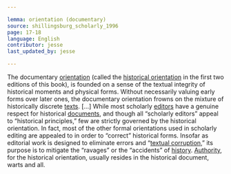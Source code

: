 ```yaml
---

lemma: orientation (documentary)
source: shillingsburg_scholarly_1996
page: 17-18
language: English
contributor: jesse
last_updated_by: jesse

---
```

The documentary [orientation](orientationFormal.html) (called the [historical orientation](orientationHistorical.html) in the first two editions of this book), is founded on a sense of the textual integrity of historical moments and physical forms. Without necessarily valuing early forms over later ones, the documentary orientation frowns on the mixture of historically discrete [texts](text.html). […] While most scholarly [editors](editor.html) have a genuine respect for historical [documents](document.html), and though all “scholarly editors” appeal to “historical principles,” few are strictly governed by the historical orientation. In fact, most of the other formal orientations used in scholarly editing are appealed to in order to “correct” historical forms. Insofar as editorial work is designed to eliminate errors and “[textual corruption](textCorrupt.html),” its purpose is to mitigate the “ravages” or the “accidents” of [history](history.html). [Authority](authority.html), for the historical orientation, usually resides in the historical document, warts and all.
